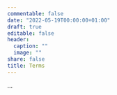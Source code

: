 ```yaml
---
commentable: false
date: "2022-05-19T00:00:00+01:00"
draft: true
editable: false
header:
  caption: ""
  image: ""
share: false
title: Terms
---
```


...
